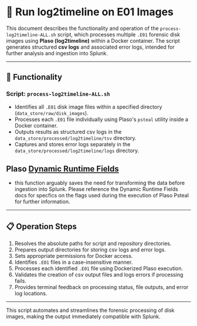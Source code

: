 # 📂 Run log2timeline on E01 Images

This document describes the functionality and operation of the `process-log2timeline-ALL.sh` script, which processes multiple `.E01` forensic disk images using **Plaso (log2timeline)** within a Docker container. The script generates structured **csv logs** and associated error logs, intended for further analysis and ingestion into Splunk.

---

## 🚀 Functionality

### **Script:** `process-log2timeline-ALL.sh`

- Identifies all `.E01` disk image files within a specified directory (`data_store/raw/disk_images`).
- Processes each `.E01` file individually using Plaso's `psteal` utility inside a Docker container.
- Outputs results as structured csv logs in the `data_store/processed/log2timeline/tsv` directory.
- Captures and stores error logs separately in the `data_store/processed/log2timeline/logs` directory.

## Plaso [Dynamic Runtime Fields]("https://plaso.readthedocs.io/en/latest/sources/user/Output-and-formatting.html#dynamic-runtime-fields)
- this function arguably saves the need for transforming the data before ingestion into Splunk. Please reference the Dynamic Runtime Fields docs for specfics on the flags used during the execution of Plaso Psteal for further information.

---

## 📋 Operation Steps

1. Resolves the absolute paths for script and repository directories.
2. Prepares output directories for storing csv logs and error logs.
3. Sets appropriate permissions for Docker access.
4. Identifies `.E01` files in a case-insensitive manner.
5. Processes each identified `.E01` file using Dockerized Plaso execution.
6. Validates the creation of csv output files and logs errors if processing fails.
7. Provides terminal feedback on processing status, file outputs, and error log locations.

---

This script automates and streamlines the forensic processing of disk images, making the output immediately compatible with Splunk.